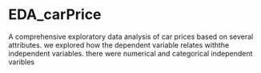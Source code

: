 # EDA_carPrice
A comprehensive exploratory data analysis of car prices based on several attributes. we explored how the dependent variable relates withthe independent variables. there were numerical and categorical independent varibles
